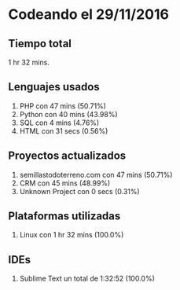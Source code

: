 # Codeando el 29/11/2016

## Tiempo total
1 hr 32 mins.

## Lenguajes usados
1. PHP con 47 mins (50.71%)
1. Python con 40 mins (43.98%)
1. SQL con 4 mins (4.76%)
1. HTML con 31 secs (0.56%)

## Proyectos actualizados
1. semillastodoterreno.com con 47 mins (50.71%)
1. CRM con 45 mins (48.99%)
1. Unknown Project con 0 secs (0.31%)

## Plataformas utilizadas
1. Linux con 1 hr 32 mins (100.0%)

## IDEs
1. Sublime Text un total de 1:32:52 (100.0%)
